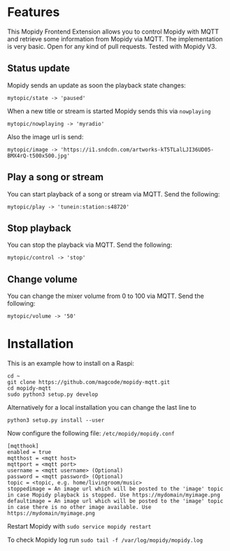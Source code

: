 # Features

This Mopidy Frontend Extension allows you to control Mopidy with MQTT and retrieve some information from Mopidy via MQTT.
The implementation is very basic. Open for any kind of pull requests.
Tested with Mopidy V3.

## Status update

Mopidy sends an update as soon the playback state changes:

`mytopic/state -> 'paused'`

When a new title or stream is started Mopidy sends this via `nowplaying`

`mytopic/nowplaying -> 'myradio'`

Also the image url is send:

`mytopic/image -> 'https://i1.sndcdn.com/artworks-kT5TLalLJI36UD05-BMX4rQ-t500x500.jpg'`

## Play a song or stream
You can start playback of a song or stream via MQTT. Send the following:

`mytopic/play -> 'tunein:station:s48720'`

## Stop playback
You can stop the playback via MQTT. Send the following:

`mytopic/control -> 'stop'`

## Change volume
You can change the mixer volume from 0 to 100 via MQTT. Send the following:

`mytopic/volume -> '50'`

# Installation

This is an example how to install on a Raspi:

```
cd ~
git clone https://github.com/magcode/mopidy-mqtt.git
cd mopidy-mqtt
sudo python3 setup.py develop
```
Alternatively for a local installation you can change the last line to
```
python3 setup.py install --user
```

Now configure the following file: `/etc/mopidy/mopidy.conf`

```
[mqtthook]
enabled = true
mqtthost = <mqtt host>
mqttport = <mqtt port>
username = <mqtt username> (Optional)
password = <mqtt password> (Optional)
topic = <topic, e.g. home/livingroom/music>
stoppedimage = An image url which will be posted to the 'image' topic in case Mopidy playback is stopped. Use https://mydomain/myimage.png
defaultimage = An image url which will be posted to the 'image' topic in case there is no other image available. Use https://mydomain/myimage.png
```

Restart Mopidy with `sudo service mopidy restart`

To check Mopidy log run `sudo tail -f /var/log/mopidy/mopidy.log`
